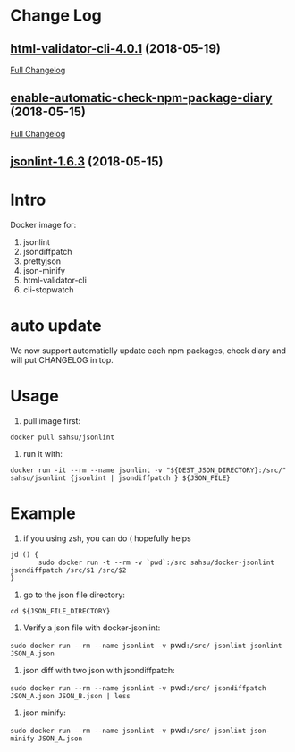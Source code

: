 # Change Log

## [html-validator-cli-4.0.1](https://github.com/sahsu/docker-jsonlint/tree/html-validator-cli-4.0.1) (2018-05-19)
[Full Changelog](https://github.com/sahsu/docker-jsonlint/compare/enable-automatic-check-npm-package-diary...html-validator-cli-4.0.1)

## [enable-automatic-check-npm-package-diary](https://github.com/sahsu/docker-jsonlint/tree/enable-automatic-check-npm-package-diary) (2018-05-15)
[Full Changelog](https://github.com/sahsu/docker-jsonlint/compare/jsonlint-1.6.3...enable-automatic-check-npm-package-diary)

## [jsonlint-1.6.3](https://github.com/sahsu/docker-jsonlint/tree/jsonlint-1.6.3) (2018-05-15)


# Intro
 Docker image for:
 1. jsonlint
 1. jsondiffpatch
 1. prettyjson
 1. json-minify
 1. html-validator-cli
 1. cli-stopwatch

# auto update
 We now support automaticlly update each npm packages, check diary and will put CHANGELOG in top. 

# Usage
 1. pull image first:

 `docker pull sahsu/jsonlint`

 1. run it with:

 `docker run -it --rm --name jsonlint -v "${DEST_JSON_DIRECTORY}:/src/" sahsu/jsonlint {jsonlint | jsondiffpatch } ${JSON_FILE}`

# Example
 1. if you using zsh, you can do ( hopefully helps
 ```
 jd () {
        sudo docker run -t --rm -v `pwd`:/src sahsu/docker-jsonlint jsondiffpatch /src/$1 /src/$2
}
```

 1. go to the json file directory:

 `cd ${JSON_FILE_DIRECTORY}`
 
 1. Verify a json file with docker-jsonlint:

 `sudo docker run --rm --name jsonlint -v `pwd`:/src/ jsonlint jsonlint JSON_A.json`

 1. json diff with two json with jsondiffpatch:

 `sudo docker run --rm --name jsonlint -v `pwd`:/src/ jsondiffpatch JSON_A.json JSON_B.json | less`

 1. json minify:
 
 `sudo docker run --rm --name jsonlint -v `pwd`:/src/ jsonlint json-minify JSON_A.json`

